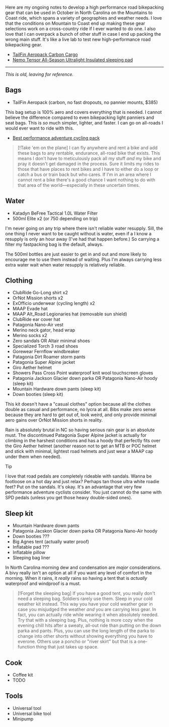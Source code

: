 Here are my ongoing notes to develop a high performance road bikepacking gear that can be used in October in North Carolina on the Mountains to Coast ride, which spans a variety of geographies and weather needs. I love that the conditions on Mountain to Coast end up making these gear selections  work on a cross-country ride if I ever wanted to do one. I also love that I can overpack a bunch of other stuff in case I end up packing the wrong main stuff. It's like a live lab to test new high-performance road bikepacking gear.

- [ TailFin Aeropack Carbon Cargo](https://www.tailfin.cc/product/rear-systems/aeropacks/aeropack/)
- [Nemo Tensor All-Season Ultralight Insulated sleeping pad](https://www.outdoorgearlab.com/topics/camping-and-hiking/best-sleeping-pad#best-overall-sleeping-pad)

----

_This is old, leaving for reference._
## Bags

- TailFin Aeropack  (carbon, no fast dropouts, no pannier mounts, $385)

This bag setup is 100% aero and covers everything that is needed. I cannot believe the difference compared to even bikepacking light panniers and seat bags. This is _so_ much simpler, lighter, and faster. I can go on all-roads I would ever want to ride with this.

- [Best performance adventure cycling pack](Best%20performance%20adventure%20cycling%20pack.md)

> [!Take 'em on the plane]
> I can fly anywhere and rent a bike and add these bags to any rentable, endurance, all-road bike that exists. This means I don't have to meticulously pack all my stuff _and_ my bike and pray it doesn't get damaged in the process. Sure it limits my rides to those that have places to rent bikes and I have to either do a loop or catch a bus or train back but who cares. If I'm in an area where I cannot rent a bike there's a good chance I want nothing to do with that area of the world—especially in these uncertain times.
## Water

- Katadyn BeFree Tactical 1.0L Water Filter
- 500ml Elite x2 (or 750 depending on trip)

I'm never going on any trip where there isn't reliable water resupply. Sill, the one thing I never want to be caught without is water, even if a I know a resupply is only an hour away (I've had that happen before.) So carrying a filter my fastpacking bag is the default, always.

The 500ml bottles are just easier to get in and out and more likely to encourage me to use them instead of waiting. Plus I'm always carrying less extra water wait when water resupply is relatively reliable.
## Clothing

- ClubRide Go-Long shirt x2
- OrNot Mission shorts x2
- ExOfficio underwear (cycling length) x2
- MAAP Evade hat
- MAAP Alt_Road Legionaries  hat (removable sun shield)
- ClubRide ear cover hat
- Patagonia Nano-Air vest
- Merino neck gator, head wrap
- Merino socks x2
- Zero sandals OR Altair minimal shoes
- Specialized Torch 3 road shoes
- Gorewear Fernflow windbreaker
- Patagonia Dirt Roamer storm pants
- Patagonia Super Alpine jacket
- Giro Aether helmet
- Showers Pass Cross Point waterproof knit wool touchscreen gloves
- Patagonia Jackson Glacier down parka OR Patagonia Nano-Air hoody (sleep kit)
- Mountain Hardware down pants (sleep kit)
- Down booties (sleep kit)

This kit doesn't have a "casual clothes" option because all the clothes double as casual and performance, no lycra at all. Bibs make zero sense because they are hard to get out of, look weird, and only provide minimal aero gains over OrNot Mission shorts in reality.

Rain is absolutely brutal in NC so having serious rain gear is an absolute must. The discontinued Patagonia Super Alpine jacket is actually for climbing in the harshest conditions and has a hoody that perfectly fits over the Giro Aether helmet (another reason not to get an MTB or POC helmet and stick with minimal, lightest road helmets and just wear a MAAP cap under them when needed).

> [!TIP]
> I love that road pedals are completely rideable with sandals. Wanna be footloose on a hot day and just relax? Perhaps tan those ultra white roadie feet? Put on the sandals. It's okay. It's an advantage that very few performance adventure cyclists consider. You just cannot do the same with SPD pedals (unless you get those heavy double-sided ones).
## Sleep kit

- Mountain Hardware down pants
- Patagonia Jacskon Glacier down parka OR Patagonia Nano-Air hoody
- Down booties ???
- Big Agnes tent (actually water proof)
- Inflatable pad ???
- Inflatable pillow
- Sleeping bag liner

In North Carolina morning dew and condensation are _major_ considerations. A bivy really isn't an option at all if you want any level of comfort in the morning. When it rains, it _really_ rains so having a tent that is _actually_ waterproof and windproof is a must.

> [!Forget the sleeping bag]
> If you have a good tent, you really don't need a sleeping bag. Soldiers rarely use them. Sleep in your cold weather kit instead. This way you have your cold weather gear in case you misjudged the weather _and_ you are carrying less gear. In fact, you can actually ride while wearing it when absolutely needed. Try that with a sleeping bag. Plus, nothing is more cozy when the evening chill hits after a sweaty, all-out ride than putting on the down parka and pants. Plus, you can use the long length of the parka to change into other shorts without showing everything you have to everone. Others use a poncho or "river skirt" but that is a one-function thing that just takes up space.
## Cook

- Coffee kit
- TODO
## Tools

- Universal tool
- Universal bike tool
- Minipump